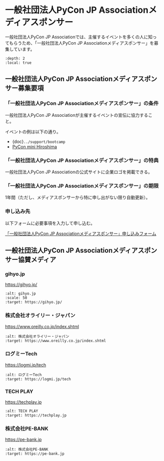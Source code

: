 # 一般社団法人PyCon JP Associationメディアスポンサー

一般社団法人PyCon JP Associationでは、主催するイベントを多くの人に知ってもらうため、「一般社団法人PyCon JP Associationメディアスポンサー」を募集しています。

```{contents} 目次
:depth: 2
:local: true
```

## 一般社団法人PyCon JP Associationメディアスポンサー募集要項

### 「一般社団法人PyCon JP Associationメディアスポンサー」の条件

一般社団法人PyCon JP Associationが主催するイベントの宣伝に協力すること。

イベントの例は以下の通り。

- {doc}`../support/bootcamp`
- [PyCon mini Hiroshima](https://hiroshima.pycon.jp/)

### 「一般社団法人PyCon JP Associationメディアスポンサー」の特典

一般社団法人PyCon JP Associationの公式サイトに企業ロゴを掲載できる。

### 「一般社団法人PyCon JP Associationメディアスポンサー」の期限

1年間（ただし、メディアスポンサーから特に申し出がない限り自動更新）。

### 申し込み先

以下フォームに必要事項を入力して申し込む。

[「一般社団法人PyCon JP Associationメディアスポンサー」申し込みフォーム](https://docs.google.com/a/pycon.jp/forms/d/e/1FAIpQLScYv3BcZruZQj89tNyzbpcIA8spQzNwIiW9bC-vCQH3UDUaRA/viewform)

## 一般社団法人PyCon JP Associationメディアスポンサー協賛メディア

### gihyo.jp

<https://gihyo.jp/>

```{image} /_static/sponsor/media/logos/gihyo.png
:alt: gihyo.jp
:scale: 50
:target: https://gihyo.jp/
```

### 株式会社オライリー・ジャパン

<https://www.oreilly.co.jp/index.shtml>

```{image} /_static/sponsor/media/logos/oreilly.jpg
:alt: 株式会社オライリー・ジャパン
:target: https://www.oreilly.co.jp/index.shtml
```

### ログミーTech

<https://logmi.jp/tech>

```{image} /_static/sponsor/media/logos/logmi-tech.png
:alt: ログミーTech
:target: https://logmi.jp/tech
```

### TECH PLAY

<https://techplay.jp>

```{image} /_static/sponsor/media/logos/techplay_logo.png
:alt: TECH PLAY
:target: https://techplay.jp
```

### 株式会社PE-BANK

<https://pe-bank.jp>

```{image} /_static/sponsor/media/logos/PE-BANK.jpg
:alt: 株式会社PE-BANK
:target: https://pe-bank.jp
```
